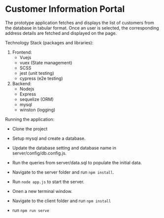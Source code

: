 # Customer Information Portal

The prototype application fetches and displays the list of customers from the database in tabular format. Once an user is selected, the corresponding address details are fetched and displayed on the page.  

Technology Stack (packages and libraries):  
1. Frontend:
     - Vuejs
     - vuex (State management)
     - SCSS
     - jest (unit testing)
     - cypress (e2e testing)
2. Backend:
     - Nodejs
     - Express
     - sequelize (ORM)
     - mysql
     - winston (logging)
     
Running the application:  

- Clone the project  
- Setup mysql and create a database.  
- Update the database setting and database name in server/config/db.config.js.  
- Run the queries from server/data.sql to populate the initial data.  
- Navigate to the server folder and run ```npm install```.  
- Run ```node app.js``` to start the server.  
  
  
- Onen a new terminal window.  
- Navigate to the client folder and run ```npm install```  
- run ```npm run serve```   

